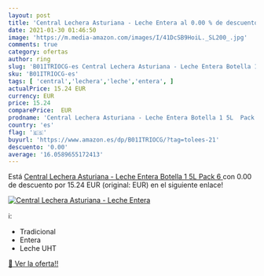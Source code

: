 ```yaml
---
layout: post
title: 'Central Lechera Asturiana - Leche Entera al 0.00 % de descuento'
date: 2021-01-30 01:46:50
image: 'https://m.media-amazon.com/images/I/41DcSB9HoiL._SL200_.jpg'
comments: true
category: ofertas
author: ring
slug: 'B01ITRIOCG-es Central Lechera Asturiana - Leche Entera Botella 1 5L Pack 6'
sku: 'B01ITRIOCG-es'
tags: [ 'central','lechera','leche','entera', ]
actualPrice: 15.24 EUR
currency: EUR
price: 15.24
comparePrice:  EUR
prodname: 'Central Lechera Asturiana - Leche Entera Botella 1 5L  Pack 6 '
country: 'es'
flag: '🇪🇸'
buyurl: 'https://www.amazon.es/dp/B01ITRIOCG/?tag=tolees-21'
descuento: '0.00'
average: '16.0589655172413'
---
```


Está [Central Lechera Asturiana - Leche Entera Botella 1 5L  Pack 6 ](https://www.amazon.es/dp/B01ITRIOCG/?tag=tolees-21) con 0.00 de descuento por 15.24 EUR (original:  EUR) en el siguiente enlace!

[![Central Lechera Asturiana - Leche Entera](https://m.media-amazon.com/images/I/41DcSB9HoiL._SL200_.jpg)](https://www.amazon.es/dp/B01ITRIOCG/?tag=tolees-21)

ℹ️:

- Tradicional
- Entera
- Leche UHT

[🛒 Ver la oferta!!](https://www.amazon.es/dp/B01ITRIOCG/?tag=tolees-21)
